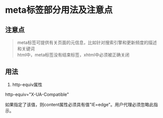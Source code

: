 # meta标签部分用法及注意点

## 注意点
>meta标签可提供有关页面的元信息，比如针对搜索引擎和更新频度的描述和关键词<br/>
>html中，meta标签没有结束标签，xhtml中必须被正确关闭

## 用法
1. http-equiv属性

http-equiv="X-UA-Compatible"

如果指定了该值，则content属性必须具有值"IE=edge"。用户代理必须忽略此指示。


